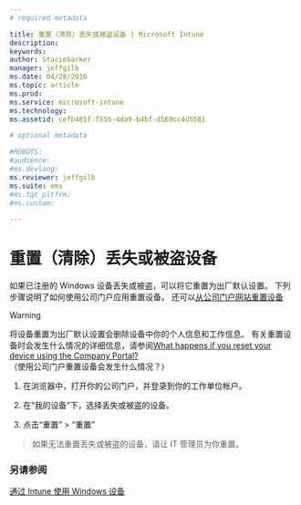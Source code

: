 ```yaml
---
# required metadata

title: 重置（清除）丢失或被盗设备 | Microsoft Intune
description:
keywords:
author: Staciebarker
manager: jeffgilb
ms.date: 04/28/2016
ms.topic: article
ms.prod:
ms.service: microsoft-intune
ms.technology:
ms.assetid: cefb485f-f555-4da9-b4bf-d569cc4d5581

# optional metadata

#ROBOTS:
#audience:
#ms.devlang:
ms.reviewer: jeffgilb
ms.suite: ems
#ms.tgt_pltfrm:
#ms.custom:

---
```



# 重置（清除）丢失或被盗设备

如果已注册的 Windows 设备丢失或被盗，可以将它重置为出厂默认设置。 下列步骤说明了如何使用公司门户应用重置设备。 还可以[从公司门户网站重置设备](reset-your-device-cpwebsite.md)


> [!WARNING]
> 将设备重置为出厂默认设置会删除设备中你的个人信息和工作信息。 有关重置设备时会发生什么情况的详细信息，请参阅[What happens if you reset your device using the Company Portal?](what-happens-if-you-reset-your-device-using-the-company-portal-windows.md)（使用公司门户重置设备会发生什么情况？）

1.  在浏览器中，打开你的公司门户，并登录到你的工作单位帐户。

2.  在“我的设备”下，选择丢失或被盗的设备。

3.  点击“重置” &gt; “重置”

> 如果无法重置丢失或被盗的设备，请让 IT 管理员为你重置。

### 另请参阅
[通过 Intune 使用 Windows 设备](using-your-windows-device-with-intune.md)

<!--HONumber=May16_HO2-->


